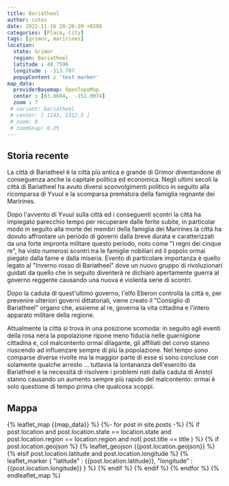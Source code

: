 ```yaml
---
title: Bariatheel
author: cotes
date: 2022-11-16 20:20:20 +0200
categories: [Place, City]
tags: [grimor, marirines]
location:
  state: Grimor
  region: Bariatheel
  latitude : 48.7596
  longitude : -113.787
  popupContent : 'test marker'
map_data: 
  providerBasemap: OpenTopoMap
  center : [63.0694,  -151.0074]
  zoom : 7
 # variant: bariatheel
 # center: [ 1143, 1312.5 ]
 # zoom: 0
 # zoomSnap: 0.25
---
```


## Storia recente

La città di Bariatheel è la città più antica e grande di Grimor diventandone di conseguenza anche la capitale politica ed economica.
Negli ultimi secoli la città di Bariatheel ha avuto diversi sconvolgimenti politico in seguito alla ricomparsa di Yvuul e la scomparsa prematura della famiglia regnante dei Marirines.
 
Dopo l'avvento di Yvuul sulla città ed i conseguenti scontri la città ha impiegato parecchio tempo per recuperare dalle ferite subite,
in particolar modo in seguito alla morte dei membri della famiglia dei Marirines la città ha dovuto affrontare un periodo di governi dalla breve durata
e caratterizzati da una forte impronta militare questo periodo, noto come "I regni dei cinque re", ha visto numerosi scontri tra le famiglie nobiliari
ed il popolo ormai piegato dalla fame e dalla miseria.
Evento di particolare importanza è quello legato al "Inverno rosso di Bariatheel" dove un nuovo gruppo di rivoluzionari guidati
da quello che in seguito diventerà re dichiarò apertamente guerra al governo reggente causando una nuova e violenta serie di scontri.
 
Dopo la caduta di quest'ultimo governo, l'elfo Eberon controlla la città e, per prevenire ulteriori governi dittatoriali,
viene creato il "Consiglio di Bariatheel" organo che, assieme al re, governa la vita cittadina e l'intero apparato militare della regione.
 
Attualmente la città si trova in una posizione scomoda: in seguito agli eventi della rosa nera la popolazione ripone meno fiducia nelle guarnigione cittadina e,
col malcontento ormai dilagante, gli affiliati del corvo stanno riuscendo ad influenzare sempre di più la popolazione.
Nel tempo sono comparse diverse rivolte ma la maggior parte di esse si sono concluse con solamente qualche arresto ...
tuttavia la lontananza dell'esercito da Bariatheel e la necessità di risolvere i problemi nati dalla caduta di Anstol
stanno causando un aumento sempre più rapido del malcontento: ormai è solo questione di tempo prima che qualcosa scoppi.

## Mappa

<script>
  
L.TileLayer.Provider.providers[ "local" ] = {
  url: "./{variant}",
  options: {
    maxZoom: 19,
    attribution: false
  }
  variants: {}
}

L.TileLayer.Provider.providers[ "local" ].variants[ "bariatheel" ] = {
  url: 'https://www.worldanvil.com/uploads/maps/332dfdead036a200342f5c4a7a4b8c6d.png',
  options: {
    maxZoom: 19,
    attribution: false
    bounds: [[0,0], [2286,2625]]
  }
}

</script>

{% leaflet_map {{map_data}} %}
  {%- for post in site.posts -%}
    {% if post.location and post.location.state == location.state and post.location.region == location.region and not( post.title == title ) %}
      {% if post.location.geojson %}
          {% leaflet_geojson {{post.location.geojson}} %}
      {% elsif post.location.latitude and post.location.longitude %}
          {% leaflet_marker { "latitude" : {{post.location.latitude}},
                              "longitude" : {{post.location.longitude}} } %}
      {% endif %}
    {% endif %}
  {% endfor %}
{% endleaflet_map %}
